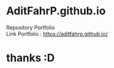 # AditFahrP.github.io
Repository Portfolio<br>
Link Portfolio : https://aditfahrp.github.io/
# thanks :D
